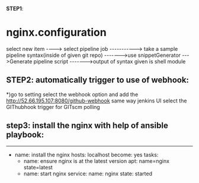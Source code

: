 **STEP1**:
# nginx.configuration

select new item ----> select pipeline job -----------> take a sample pipeline syntax(inside of given git repo) ------->use snippetGenerator --->Generate pipeline script 
------->output of syntax given is shell module


**STEP2**:
automatically trigger to use of webhook:
----------------------------------------
*)go to setting select the webhook option and add the http://52.66.195.107:8080/github-webhook same way jenkins UI select the GIThubhook trigger for GITscm polling  


**step3**:
install the nginx with help of ansible playbook:
-----------------------------------------------
---
 - name: install the nginx
   hosts: localhost
   become: yes
   tasks:
     - name: ensure nginx is at the latest version
       apt: name=nginx state=latest
     - name: start nginx
       service:
         name: nginx
         state: started
         
